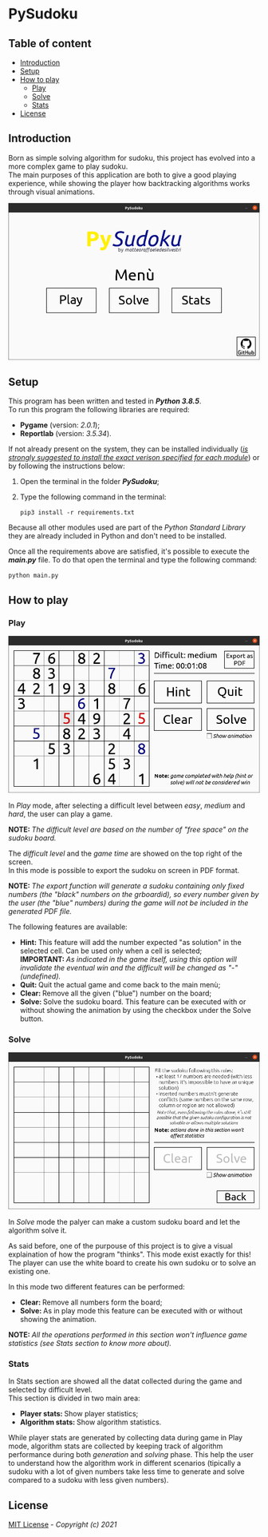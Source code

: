 # PySudoku

## Table of content

* [Introduction](#Introduction "Go to the section")
* [Setup](#Setup "Go to the section")
* [How to play](#How-to-play "Go to the section")
    - [Play](#Play "Go to the subsection")
    - [Solve](#Solve "Go to the subsection")
    - [Stats](#Stats "Go to the subsection")
* [License](#License "Go to the section")

## Introduction

Born as simple solving algorithm for sudoku, this project has evolved into a more complex game to play sudoku.</br>
The main purposes of this application are both to give a good playing experience, while showing the player how backtracking algorithms works through visual animations.


![](readme/screen.png 'PySudoku menù')

## Setup

This program has been written and tested in <b><i> Python 3.8.5</i></b>.</br>
To run this program the following libraries are required:

<ul>
    <li><b>Pygame</b> (version: <i>2.0.1</i>);</li>
    <li><b>Reportlab</b> (version: <i>3.5.34</i>).</li>
</ul>

If not already present on the system, they can be installed individually (<u><i>is strongly suggested to install the exact verison specified for each module</i></u>) or by following the instructions below:

1. Open the terminal in the folder <b><i>PySudoku</i></b>;

2. Type the following command in the terminal:

    ```console
    pip3 install -r requirements.txt
    ```

Because all other modules used are part of the <i> Python Standard Library</i> they are already included in Python and don't need to be installed.</br>

Once all the requirements above are satisfied, it's possible to execute the <b><i>main.py</i></b> file. To do that open the terminal and type the following command:

```console
python main.py
```

## How to play

### Play

![](readme/play.png "Screenshot of a game in play mode")

In <i>Play</i> mode, after selecting a difficult level between <i>easy</i>, <i>medium</i> and <i>hard</i>, the user can play a game.</br>

<b>NOTE: </b><i>The difficult level are based on the number of "free space" on the sudoku board.</i></br>

The <i>difficult level</i> and the <i>game time</i> are showed on the top right of the screen.</br>
In this mode is possible to export the sudoku on screen in PDF format.</br>

<b>NOTE: </b><i>The export function will generate a sudoku containing only fixed numbers (the "black" numbers on the grboardid), so every number given by the user (the "blue" numbers) during the game will not be included in the generated PDF file.</i></br>

The following features are available:

<ul>
    <li><b>Hint: </b>This feature will add the number expected "as solution" in the selected cell. Can be used only when a cell is selected;</li>
    <b>IMPORTANT: </b><i>As indicated in the game itself, using this option will invalidate the eventual win and the difficult will be changed as "-" (undefined).</i>
    <li><b>Quit: </b>Quit the actual game and come back to the main menù;</li>
    <li><b>Clear: </b>Remove all the given ("blue") number on the board;</li>
    <li><b>Solve: </b>Solve the sudoku board. This feature can be executed with or without showing the animation by using the checkbox under the Solve button.</li>
</ul>

### Solve

![](readme/solve.png "Solve mode starting screen")

In <i>Solve</i> mode the palyer can make a custom sudoku board and let the algorithm solve it.</br>

As said before, one of the purpouse of this project is to give a visual explaination of how the program "thinks". This mode exist exactly for this! The player can use the white board to create his own sudoku or to solve an existing one.</br> 

In this mode two different features can be performed:

<ul>
    <li><b>Clear: </b>Remove all numbers form the board;</li>
    <li><b>Solve: </b>As in play mode this feature can be executed with or without showing the animation.</li>
</ul>

<b>NOTE: </b><i>All the operations performed in this section won't influence game statistics (see Stats section to know more about).</i>

### Stats

In </i>Stats</i> section are showed all the datat collected during the game and selected by difficult level.</br>
This section is divided in two main area:

<ul>
    <li><b>Player stats: </b>Show player statistics;</li>
    <li><b>Algorithm stats: </b>Show algorithm statistics.</li>
</ul>

While player stats are generated by collecting data during game in Play mode, algorithm stats are collected by keeping track of algorithm performance during both <i>generation</i> and <i>solving</i> phase. This help the user to understand how the algorithm work in different scenarios (tipically a sudoku with a lot of given numbers take less time to generate and solve compared to a sudoku with less given numbers).

## License 

[MIT License](LICENSE) - <i> Copyright (c) 2021 </i>
